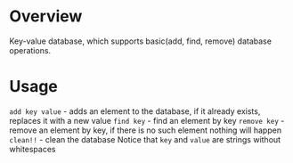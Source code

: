 # Overview

Key-value database, which supports basic(add, find, remove) database operations.

# Usage

```add key value``` - adds an element to the database, if it already exists, replaces it with a new value
```find key``` - find an element by key
```remove key``` - remove an element by key, if there is no such element nothing will happen
```clean!!``` - clean the database
Notice that ```key``` and ```value``` are strings without whitespaces